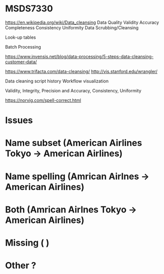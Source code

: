 # MSDS7330

https://en.wikipedia.org/wiki/Data_cleansing
Data Quality
	Validity
	Accuracy
	Completeness
	Consistency
	Uniformity
Data Scrubbing/Cleansing

Look-up tables

Batch Processing

https://www.invensis.net/blog/data-processing/5-steps-data-cleansing-customer-data/

https://www.trifacta.com/data-cleansing/
http://vis.stanford.edu/wrangler/

Data cleaning script history
Workflow visualization

Validity, Integrity, Precision and Accuracy, Consistency, Uniformity

https://norvig.com/spell-correct.html

# Issues
# Name subset	(American Airlines Tokyo -> American Airlines)
# Name spelling	(Amrican Airlnes -> American Airlines)
# Both 		(Amrican Airlnes Tokyo -> American Airlines)
# Missing		(           )
# Other		?
